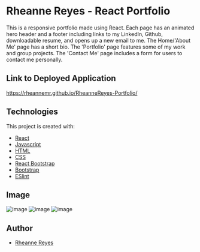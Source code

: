 # Rheanne Reyes - React Portfolio

This is a responsive portfolio made using React. Each page has an animated hero header and a footer including links to my LinkedIn, Github, downloadable resume, and opens up a new email to me. The Home/'About Me' page has a short bio. The 'Portfolio' page features some of my work and group projects. The 'Contact Me' page includes a form for users to contact me personally.

## Link to Deployed Application

https://rheannemr.github.io/RheanneReyes-Portfolio/

## Technologies

This project is created with:

- [React](https://reactjs.org/)
- [Javascript](https://javascript.com/)
- [HTML](https://html.com/)
- [CSS](https://www.w3.org/Style/CSS/Overview.en.html)
- [React Bootstrap](https://react-bootstrap.github.io/)
- [Bootstrap](https://getbootstrap.com/)
- [ESlint](https://eslint.org/)

## Image
![image](https://user-images.githubusercontent.com/71292617/114347795-62902180-9b1a-11eb-97e7-490258627e63.png)
![image](https://user-images.githubusercontent.com/71292617/114347821-73d92e00-9b1a-11eb-800c-c26a0ab9cb8c.png)
![image](https://user-images.githubusercontent.com/71292617/114347856-8489a400-9b1a-11eb-8f47-28f345e0cbc3.png)


## Author

- [Rheanne Reyes](https://github.com/rheannemr)
